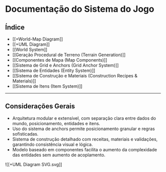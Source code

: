 # Documentação do Sistema do Jogo

## Índice

- [[+World-Map Diagram]]
- [[+UML Diagram]]
- [[World System]]
- [[Geração Procedural de Terreno (Terrain Generation)]]
- [[Componentes de Mapa (Map Components)]]
- [[Sistema de Grid e Anchors (Grid Anchor System)]]
- [[Sistema de Entidades (Entity System)]]
- [[Sistema de Construção e Materiais (Construction Recipes & Materials)]]
- [[Sistema de Itens (Item System)]]

---
## Considerações Gerais

- Arquitetura modular e extensível, com separação clara entre dados do mundo, posicionamento, entidades e itens.  
- Uso do sistema de anchors permite posicionamento granular e regras sofisticadas.  
- Sistema de construção detalhado com receitas, materiais e validações, garantindo consistência visual e lógica.  
- Modelo baseado em componentes facilita o aumento da complexidade das entidades sem aumento de acoplamento.

![[+UML Diagram SVG.svg]]